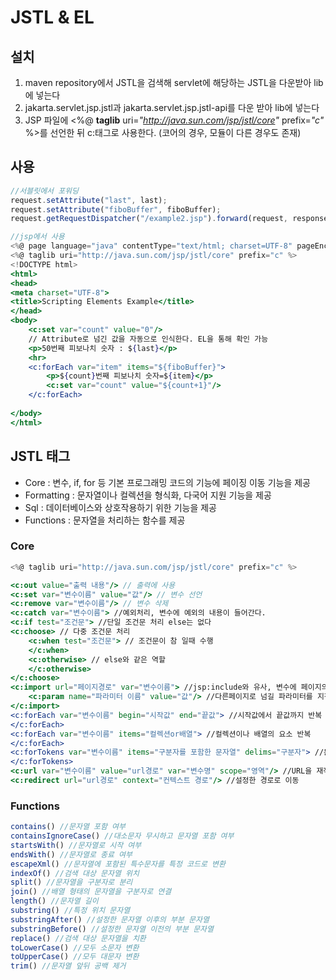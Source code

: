 # JSTL & EL

## 설치

1. maven repository에서 JSTL을 검색해 servlet에 해당하는 JSTL을 다운받아 lib에 넣는다
2. jakarta.servlet.jsp.jstl과 jakarta.servlet.jsp.jstl-api를 다운 받아 lib에 넣는다
3. JSP 파일에 <%@ **taglib** uri=*"http://java.sun.com/jsp/jstl/core"* prefix=*"c"* %>를 선언한 뒤 c:태그로 사용한다. (코어의 경우, 모듈이 다른 경우도 존재)

## 사용

```jsx
//서블릿에서 포워딩
request.setAttribute("last", last);
request.setAttribute("fiboBuffer", fiboBuffer);
request.getRequestDispatcher("/example2.jsp").forward(request, response);

//jsp에서 사용
<%@ page language="java" contentType="text/html; charset=UTF-8" pageEncoding="UTF-8"%>
<%@ taglib uri="http://java.sun.com/jsp/jstl/core" prefix="c" %>
<!DOCTYPE html>
<html>
<head>
<meta charset="UTF-8">
<title>Scripting Elements Example</title>
</head>
<body>
	<c:set var="count" value="0"/>
	// Attribute로 넘긴 값을 자동으로 인식한다. EL을 통해 확인 가능
	<p>50번째 피보나치 숫자 : ${last}</p>
	<hr>
	<c:forEach var="item" items="${fiboBuffer}">
		<p>${count}번째 피보나치 숫자=${item}</p>
		<c:set var="count" value="${count+1}"/>
	</c:forEach>
   
</body>
</html>
```

## JSTL 태그

- Core : 변수, if, for 등 기본 프로그래밍 코드의 기능에 페이징 이동 기능을 제공
- Formatting : 문자열이나 컬렉션을 형식화, 다국어 지원 기능을 제공
- Sql : 데이터베이스와 상호작용하기 위한 기능을 제공
- Functions : 문자열을 처리하는 함수를 제공

### Core

```jsx
<%@ taglib uri="http://java.sun.com/jsp/jstl/core" prefix="c" %>

<c:out value="출력 내용"/> // 출력에 사용
<c:set var="변수이름" value="값"/> // 변수 선언
<c:remove var="변수이름"/> // 변수 삭제
<c:catch var="변수이름"> //예외처리, 변수에 예외의 내용이 들어간다.
<c:if test="조건문"> //단일 조건문 처리 else는 없다
<c:choose> // 다중 조건문 처리
	<c:when test="조건문"> // 조건문이 참 일때 수행
	</c:when>
	<c:otherwise> // else와 같은 역할
	</c:otherwise>
</c:choose>
<c:import url="페이지경로" var="변수이름"> //jsp:include와 유사, 변수에 페이지의 내용을 저장할 수 있음
	<c:param name="파라미터 이름" value="값"/> //다른페이지로 넘길 파라미터를 지정, url이나 redirect에도 사용가능
</c:import>
<c:forEach var="변수이름" begin="시작값" end="끝값"> //시작값에서 끝값까지 반복
</c:forEach>
<c:forEach var="변수이름" items="컬렉션or배열"> //컬렉션이나 배열의 요소 반복
</c:forEach>
<c:forTokens var="변수이름" items="구분자를 포함한 문자열" delims="구분자"> //문자열을 구분자로 나눠 순회   
</c:forTokens>
<c:url var="변수이름" value="url경로" var="변수명" scope="영역"/> //URL을 재작성하는데 사용
<c:redirect url="url경로" context="컨텍스트 경로"/> //설정한 경로로 이동
```

### Functions

```jsx
contains() //문자열 포함 여부
containsIgnoreCase() //대소문자 무시하고 문자열 포함 여부
startsWith() //문자열로 시작 여부
endsWith() //문자열로 종료 여부
escapeXml() //문자열에 포함된 특수문자를 특정 코드로 변환
indexOf() //검색 대상 문자열 위치
split() //문자열을 구분자로 분리
join() //배열 형태의 문자열을 구분자로 연결
length() //문자열 길이
substring() //특정 위치 문자열
substringAfter() //설정한 문자열 이후의 부분 문자열
substringBefore() //설정한 문자열 이전의 부분 문자열
replace() //검색 대상 문자열을 치환
toLowerCase() //모두 소문자 변환
toUpperCase() //모두 대문자 변환
trim() //문자열 앞뒤 공백 제거
```